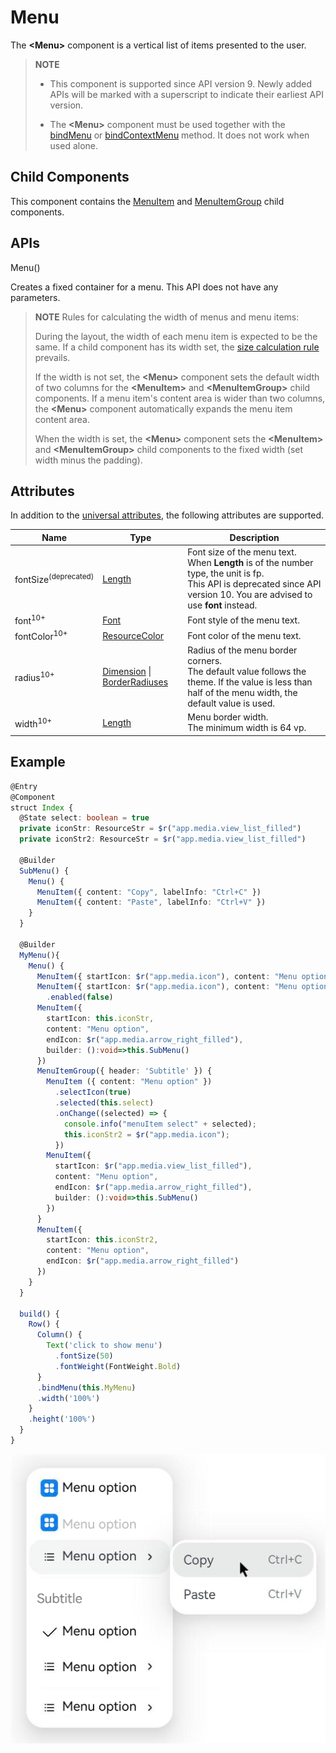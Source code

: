 # Menu

The **\<Menu>** component is a vertical list of items presented to the user.

> **NOTE**
>
> - This component is supported since API version 9. Newly added APIs will be marked with a superscript to indicate their earliest API version.
>
> - The **\<Menu>** component must be used together with the [bindMenu](ts-universal-attributes-menu.md) or [bindContextMenu](ts-universal-attributes-menu.md) method. It does not work when used alone.

## Child Components

This component contains the [MenuItem](ts-basic-components-menuitem.md) and [MenuItemGroup](ts-basic-components-menuitemgroup.md) child components.

## APIs

Menu()

Creates a fixed container for a menu. This API does not have any parameters.

> **NOTE**
> Rules for calculating the width of menus and menu items:
>
> During the layout, the width of each menu item is expected to be the same. If a child component has its width set, the [size calculation rule](ts-universal-attributes-size.md#impact-of-constraintsize-on-widthheight) prevails.
>
> If the width is not set, the **\<Menu>** component sets the default width of two columns for the **\<MenuItem>** and **\<MenuItemGroup>** child components. If a menu item's content area is wider than two columns, the **\<Menu>** component automatically expands the menu item content area.
>
> When the width is set, the **\<Menu>** component sets the **\<MenuItem>** and **\<MenuItemGroup>** child components to the fixed width (set width minus the padding).

## Attributes

In addition to the [universal attributes](ts-universal-attributes-size.md), the following attributes are supported.

| Name    | Type                 | Description                                                            |
| -------- | ------------------------- | ---------------------------------------------------------------- |
| fontSize<sup>(deprecated)</sup> | [Length](ts-types.md#length) | Font size of the menu text. When **Length** is of the number type, the unit is fp.<br>This API is deprecated since API version 10. You are advised to use **font** instead.|
| font<sup>10+</sup> | [Font](ts-types.md#font) | Font style of the menu text.|
| fontColor<sup>10+</sup> | [ResourceColor](ts-types.md#resourcecolor) | Font color of the menu text.|
| radius<sup>10+</sup> | [Dimension](ts-types.md#dimension10) \| [BorderRadiuses](ts-types.md#borderradiuses9) | Radius of the menu border corners.<br> The default value follows the theme. If the value is less than half of the menu width, the default value is used.|
| width<sup>10+</sup> | [Length](ts-types.md#length) | Menu border width.<br> The minimum width is 64 vp.|

## Example

```ts
@Entry
@Component
struct Index {
  @State select: boolean = true
  private iconStr: ResourceStr = $r("app.media.view_list_filled")
  private iconStr2: ResourceStr = $r("app.media.view_list_filled")

  @Builder
  SubMenu() {
    Menu() {
      MenuItem({ content: "Copy", labelInfo: "Ctrl+C" })
      MenuItem({ content: "Paste", labelInfo: "Ctrl+V" })
    }
  }

  @Builder
  MyMenu(){
    Menu() {
      MenuItem({ startIcon: $r("app.media.icon"), content: "Menu option" })
      MenuItem({ startIcon: $r("app.media.icon"), content: "Menu option" })
        .enabled(false)
      MenuItem({
        startIcon: this.iconStr,
        content: "Menu option",
        endIcon: $r("app.media.arrow_right_filled"),
        builder: ():void=>this.SubMenu()
      })
      MenuItemGroup({ header: 'Subtitle' }) {
        MenuItem ({ content: "Menu option" })
          .selectIcon(true)
          .selected(this.select)
          .onChange((selected) => {
            console.info("menuItem select" + selected);
            this.iconStr2 = $r("app.media.icon");
          })
        MenuItem({
          startIcon: $r("app.media.view_list_filled"),
          content: "Menu option",
          endIcon: $r("app.media.arrow_right_filled"),
          builder: ():void=>this.SubMenu()
        })
      }
      MenuItem({
        startIcon: this.iconStr2,
        content: "Menu option",
        endIcon: $r("app.media.arrow_right_filled")
      })
    }
  }

  build() {
    Row() {
      Column() {
        Text('click to show menu')
          .fontSize(50)
          .fontWeight(FontWeight.Bold)
      }
      .bindMenu(this.MyMenu)
      .width('100%')
    }
    .height('100%')
  }
}
```

![menu1](figures/menu1.png)
